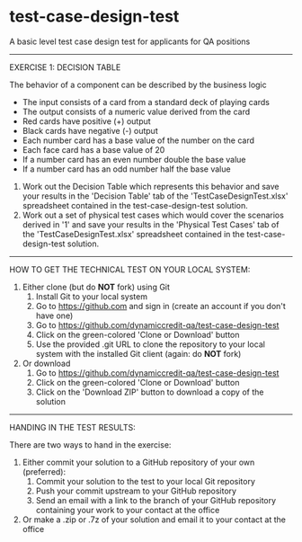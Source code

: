 # test-case-design-test
A basic level test case design test for applicants for QA positions

----------------------------------------------------------------------------------
EXERCISE 1: DECISION TABLE

The behavior of a component can be described by the business logic
- The input consists of a card from a standard deck of playing cards
- The output consists of a numeric value derived from the card
- Red cards have positive (+) output
- Black cards have negative (-) output
- Each number card has a base value of the number on the card
- Each face card has a base value of 20
- If a number card has an even number double the base value
- If a number card has an odd number half the base value

1. Work out the Decision Table which represents this behavior and save your results in the 'Decision Table' tab of the 'TestCaseDesignTest.xlsx' spreadsheet contained in the test-case-design-test solution.
2. Work out a set of physical test cases which would cover the scenarios derived in '1' and save your results in the 'Physical Test Cases' tab of the 'TestCaseDesignTest.xlsx' spreadsheet contained in the test-case-design-test solution.

----------------------------------------------------------------------------------
HOW TO GET THE TECHNICAL TEST ON YOUR LOCAL SYSTEM:
1. Either clone (but do **NOT** fork) using Git
     1. Install Git to your local system
     2. Go to https://github.com and sign in (create an account if you don't have one)
     3. Go to https://github.com/dynamiccredit-qa/test-case-design-test
     2. Click on the green-colored 'Clone or Download' button
     6. Use the provided .git URL to clone the repository to your local system with the installed Git client (again: do **NOT** fork)
2. Or download
     1. Go to https://github.com/dynamiccredit-qa/test-case-design-test
     2. Click on the green-colored 'Clone or Download' button
     3. Click on the 'Download ZIP' button to download a copy of the solution

----------------------------------------------------------------------------------
HANDING IN THE TEST RESULTS:

There are two ways to hand in the exercise:
1. Either commit your solution to a GitHub repository of your own (preferred):
     1. Commit your solution to the test to your local Git repository
     2. Push your commit upstream to your GitHub repository
     3. Send an email with a link to the branch of your GitHub repository containing your 
       work to your contact at the office
2. Or make a .zip or .7z of your solution and email it to your contact at the 
   office
